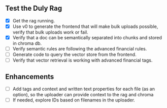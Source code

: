 ## Test the Duly Rag
- [x] Get the rag running.
- [x] Use v0 to generate the frontend that will make bulk uploads possible, verify that bulk uploads work or fail.
- [x] Verify that a doc can be semantically separated into chunks and stored in chroma db.
- [ ] Verify semantic rules are following the advanced financial rules.
- [ ] Generate code to query the vector store from the frontend. 
- [ ] Verify that vector retrieval is working with advanced financial tags.

## Enhancements
- [ ] Add tags and context and written text properties for each file (as an option), so the uploader can provide context to the rag and chroma
- [ ] If needed, explore IDs based on filenames in the uploader.
